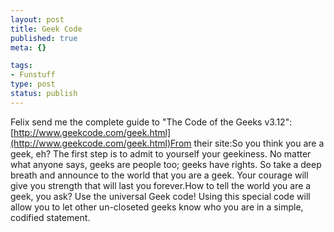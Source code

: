 ```yaml
--- 
layout: post
title: Geek Code
published: true
meta: {}

tags: 
- Funstuff
type: post
status: publish
---
```

Felix send me the complete guide to "The Code of the Geeks v3.12":[http://www.geekcode.com/geek.html](http://www.geekcode.com/geek.html)From their site:So you think you are a geek, eh? The first step is to admit to yourself your geekiness. No matter what anyone says, geeks are people too; geeks have rights. So take a deep breath and announce to the world that you are a geek. Your courage will give you strength that will last you forever.How to tell the world you are a geek, you ask? Use the universal Geek code! Using this special code will allow you to let other un-closeted geeks know who you are in a simple, codified statement.

